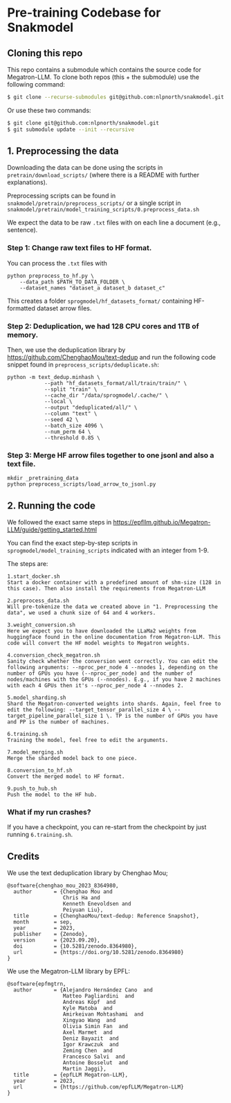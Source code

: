 # Pre-training Codebase for Snakmodel

## Cloning this repo

This repo contains a submodule which contains the source code for Megatron-LLM.
To clone both repos (this + the submodule) use the following command:

```bash
$ git clone --recurse-submodules git@github.com:nlpnorth/snakmodel.git
```

Or use these two commands:

```bash
$ git clone git@github.com:nlpnorth/snakmodel.git
$ git submodule update --init --recursive
```

## 1. Preprocessing the data

Downloading the data can be done using the scripts in `pretrain/download_scripts/` (where there is a README with further explanations).

Preprocessing scripts can be found in `snakmodel/pretrain/preprocess_scripts/` or a single script in `snakmodel/pretrain/model_training_scripts/0.preprocess_data.sh`

We expect the data to be raw `.txt` files with on each line a document (e.g., sentence). 

### Step 1: Change raw text files to HF format.
You can process the `.txt` files with 
```
python preprocess_to_hf.py \
    --data_path $PATH_TO_DATA_FOLDER \
    --dataset_names "dataset_a dataset_b dataset_c" 
```

This creates a folder `sprogmodel/hf_datasets_format/` containing HF-formatted dataset arrow files. 

### Step 2: Deduplication, we had 128 CPU cores and 1TB of memory.

Then, we use the deduplication library by https://github.com/ChenghaoMou/text-dedup and run the following code snippet found in `preprocess_scripts/deduplicate.sh`:

```
python -m text_dedup.minhash \
            --path "hf_datasets_format/all/train/train/" \
            --split "train" \
            --cache_dir "/data/sprogmodel/.cache/" \
            --local \
            --output "deduplicated/all/" \
            --column "text" \
            --seed 42 \
            --batch_size 4096 \
            --num_perm 64 \
            --threshold 0.85 \
```

### Step 3: Merge HF arrow files together to one jsonl and also a text file.
```
mkdir _pretraining_data
python preprocess_scripts/load_arrow_to_jsonl.py
```

## 2. Running the code

We followed the exact same steps in https://epfllm.github.io/Megatron-LLM/guide/getting_started.html

You can find the exact step-by-step scripts in `sprogmodel/model_training_scripts` indicated with an integer from 1-9.

The steps are:
```
1.start_docker.sh
Start a docker container with a predefined amount of shm-size (128 in this case). Then also install the requirements from Megatron-LLM

2.preprocess_data.sh
Will pre-tokenize the data we created above in "1. Preprocessing the data", we used a chunk size of 64 and 4 workers.

3.weight_conversion.sh
Here we expect you to have downloaded the LLaMa2 weights from huggingface found in the online documentation from Megatron-LLM. This code will convert the HF model weights to Megatron weights.

4.conversion_check_megatron.sh
Sanity check whether the conversion went correctly. You can edit the following arguments: --nproc_per_node 4 --nnodes 1, depending on the number of GPUs you have (--nproc_per_node) and the number of nodes/machines with the GPUs (--nnodes). E.g., if you have 2 machines with each 4 GPUs then it's --nproc_per_node 4 --nnodes 2.

5.model_sharding.sh
Shard the Megatron-converted weights into shards. Again, feel free to edit the following: --target_tensor_parallel_size 4 \ --target_pipeline_parallel_size 1 \. TP is the number of GPUs you have and PP is the number of machines.

6.training.sh
Training the model, feel free to edit the arguments.

7.model_merging.sh
Merge the sharded model back to one piece.

8.conversion_to_hf.sh
Convert the merged model to HF format.

9.push_to_hub.sh
Push the model to the HF hub.
```

### What if my run crashes?

If you have a checkpoint, you can re-start from the checkpoint by just running `6.training.sh`.


## Credits

We use the text deduplication library by Chenghao Mou;

```
@software{chenghao_mou_2023_8364980,
  author       = {Chenghao Mou and
                  Chris Ha and
                  Kenneth Enevoldsen and
                  Peiyuan Liu},
  title        = {ChenghaoMou/text-dedup: Reference Snapshot},
  month        = sep,
  year         = 2023,
  publisher    = {Zenodo},
  version      = {2023.09.20},
  doi          = {10.5281/zenodo.8364980},
  url          = {https://doi.org/10.5281/zenodo.8364980}
}
```

We use the Megatron-LLM library by EPFL:

```
@software{epfmgtrn,
  author       = {Alejandro Hernández Cano  and
                  Matteo Pagliardini  and
                  Andreas Köpf  and
                  Kyle Matoba  and
                  Amirkeivan Mohtashami  and
                  Xingyao Wang  and
                  Olivia Simin Fan  and
                  Axel Marmet  and
                  Deniz Bayazit  and
                  Igor Krawczuk  and
                  Zeming Chen  and
                  Francesco Salvi  and
                  Antoine Bosselut  and
                  Martin Jaggi},
  title        = {epfLLM Megatron-LLM},
  year         = 2023,
  url          = {https://github.com/epfLLM/Megatron-LLM}
}
```
